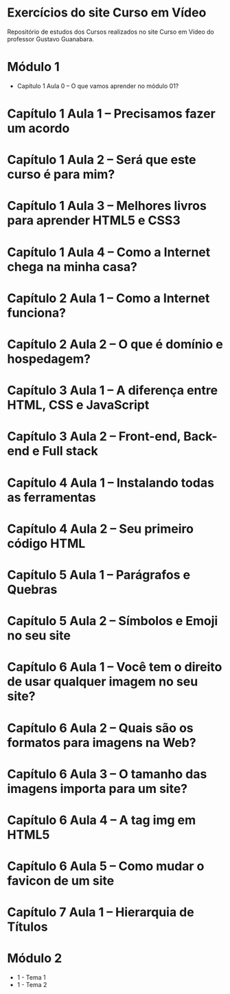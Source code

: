 # Exercícios do site Curso em Vídeo
 Repositório de estudos dos Cursos realizados no site Curso em Vídeo do professor Gustavo Guanabara.

# Módulo 1

* Capítulo 1 Aula 0 – O que vamos aprender no módulo 01?

# Capítulo 1 Aula 1 – Precisamos fazer um acordo
# Capítulo 1 Aula 2 – Será que este curso é para mim?
# Capítulo 1 Aula 3 – Melhores livros para aprender HTML5 e CSS3
# Capítulo 1 Aula 4 – Como a Internet chega na minha casa?
# Capítulo 2 Aula 1 – Como a Internet funciona?
# Capítulo 2 Aula 2 – O que é domínio e hospedagem?
# Capítulo 3 Aula 1 – A diferença entre HTML, CSS e JavaScript
# Capítulo 3 Aula 2 – Front-end, Back-end e Full stack
# Capítulo 4 Aula 1 – Instalando todas as ferramentas
# Capítulo 4 Aula 2 – Seu primeiro código HTML
# Capítulo 5 Aula 1 – Parágrafos e Quebras
# Capítulo 5 Aula 2 – Símbolos e Emoji no seu site
# Capítulo 6 Aula 1 – Você tem o direito de usar qualquer imagem no seu site?
# Capítulo 6 Aula 2 – Quais são os formatos para imagens na Web?
# Capítulo 6 Aula 3 – O tamanho das imagens importa para um site?
# Capítulo 6 Aula 4 – A tag img em HTML5
# Capítulo 6 Aula 5 – Como mudar o favicon de um site

# Capítulo 7 Aula 1 – Hierarquia de Títulos

# Módulo 2
* 1 - Tema 1
* 1 - Tema 2
